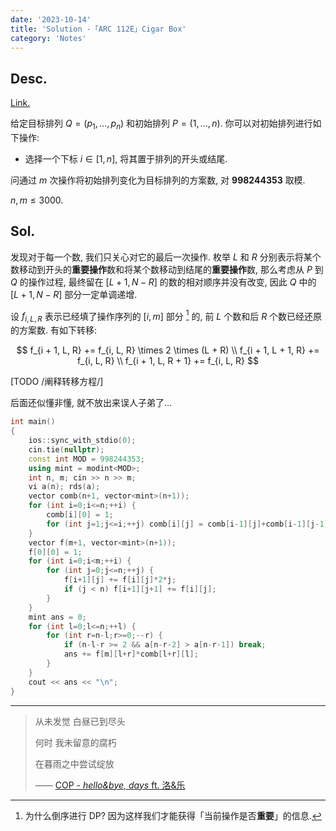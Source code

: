```yaml
---
date: '2023-10-14'
title: 'Solution -「ARC 112E」Cigar Box'
category: 'Notes'
---
```


## Desc.

[Link.](https://atcoder.jp/contests/arc112/tasks/arc112_e)

给定目标排列 $Q = (p_1, \dots, p_n)$ 和初始排列 $P = (1, \dots, n)$. 你可以对初始排列进行如下操作:

- 选择一个下标 $i \in [1, n]$, 将其置于排列的开头或结尾.

问通过 $m$ 次操作将初始排列变化为目标排列的方案数, 对 $\textbf{998244353}$ 取模.

$n, m \leqslant 3000$.

## Sol.

发现对于每一个数, 我们只关心对它的最后一次操作. 枚举 $L$ 和 $R$ 分别表示将某个数移动到开头的**重要操作**数和将某个数移动到结尾的**重要操作**数, 那么考虑从 $P$ 到 $Q$ 的操作过程, 最终留在 $[L+1, N-R]$ 的数的相对顺序并没有改变, 因此 $Q$ 中的 $[L+1, N-R]$ 部分一定单调递增.

设 $f_{i, L, R}$ 表示已经填了操作序列的 $[i, m]$ 部分 [^1] 的, 前 $L$ 个数和后 $R$ 个数已经还原的方案数. 有如下转移:

$$
f_{i + 1, L, R} += f_{i, L, R} \times 2 \times (L + R) \\
f_{i + 1, L + 1, R} += f_{i, L, R} \\
f_{i + 1, L, R + 1} += f_{i, L, R}
$$

[TODO /阐释转移方程/]

后面还似懂非懂, 就不放出来误人子弟了...

[^1]: 为什么倒序进行 DP? 因为这样我们才能获得「当前操作是否**重要**」的信息.

```cpp
int main()
{
    ios::sync_with_stdio(0);
    cin.tie(nullptr);
    const int MOD = 998244353;
    using mint = modint<MOD>;
    int n, m; cin >> n >> m;
    vi a(n); rds(a);
    vector comb(n+1, vector<mint>(n+1));
    for (int i=0;i<=n;++i) {
        comb[i][0] = 1;
        for (int j=1;j<=i;++j) comb[i][j] = comb[i-1][j]+comb[i-1][j-1];
    }
    vector f(m+1, vector<mint>(n+1));
    f[0][0] = 1;
    for (int i=0;i<m;++i) {
        for (int j=0;j<=n;++j) {
            f[i+1][j] += f[i][j]*2*j;
            if (j < n) f[i+1][j+1] += f[i][j];
        }
    }
    mint ans = 0;
    for (int l=0;l<=n;++l) {
        for (int r=n-l;r>=0;--r) {
            if (n-l-r >= 2 && a[n-r-2] > a[n-r-1]) break;
            ans += f[m][l+r]*comb[l+r][l];
        }
    }
    cout << ans << "\n";
}
```

---

> 从未发觉 白昼已到尽头
> 
> 何时 我未留意的腐朽
> 
> 在暮雨之中尝试绽放
>
> —— [COP - *hello&bye, days* ft. 洛&乐](https://vocadb.net/S/109308)